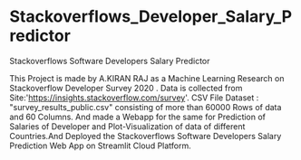 # Stackoverflows_Developer_Salary_Predictor
Stackoverflows Software Developers Salary Predictor

This Project is made by A.KIRAN RAJ as a Machine Learning Research on Stackoverflow Developer Survey 2020 . Data is collected from Site:'https://insights.stackoverflow.com/survey'. CSV File Dataset : "survey_results_public.csv" consisting of more than 60000 Rows of data and 60 Columns. And made a Webapp for the same for Prediction of Salaries of Developer and Plot-Visualization of data of different Countries.And Deployed the Stackoverflows Software Developers Salary Prediction Web App on Streamlit Cloud Platform.

